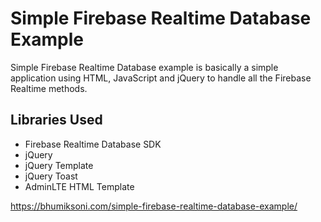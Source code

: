 # Simple Firebase Realtime Database Example

Simple Firebase Realtime Database example is basically a simple application using HTML, JavaScript and jQuery to handle all the Firebase Realtime methods.

## Libraries Used
- Firebase Realtime Database SDK
- jQuery
- jQuery Template
- jQuery Toast
- AdminLTE HTML Template


https://bhumiksoni.com/simple-firebase-realtime-database-example/
